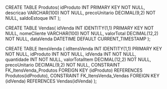 CREATE TABLE Produtos(
    idProduto INT PRIMARY KEY NOT NULL,
    descricao VARCHAR(100) NOT NULL,
    precoUnitario DECIMAL(9,2) NOT NULL,
    saldoEstoque INT
);

CREATE TABLE Vendas(
    idVenda INT IDENTITY(1,1) PRIMARY KEY NOT NULL,
    nomeCliente VARCHAR(100) NOT NULL,
    valorTotal DECIMAL(12,2) NOT NULL,
    dataVenda DATETIME DEFAULT CURRENT_TIMESTAMP
);

 
CREATE TABLE ItensVenda (
    idItensVenda INT IDENTITY(1,1) PRIMARY KEY NOT NULL,
    idProduto INT NOT NULL, 
    idVenda INT NOT NULL,  
    quantidade INT NOT NULL,
    valorTotalItem DECIMAL(12,2) NOT NULL,
    precoUnitario DECIMAL(9,2) NOT NULL,
    CONSTRAINT FK_ItensVenda_Produtos FOREIGN KEY (idProduto) REFERENCES Produtos(idProduto),
    CONSTRAINT FK_ItensVenda_Vendas FOREIGN KEY (idVenda) REFERENCES Vendas(idVenda)
);